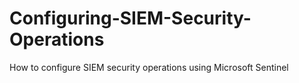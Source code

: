 # Configuring-SIEM-Security-Operations
How to configure SIEM security operations using Microsoft Sentinel
